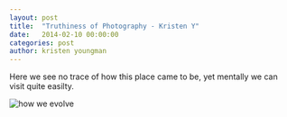 ```yaml
---
layout: post
title:  "Truthiness of Photography - Kristen Y"
date:   2014-02-10 00:00:00
categories: post
author: kristen youngman
---
```



Here we see no trace of how this place came to be, yet mentally we can visit quite easilty.

![how we evolve](/TheArtOfDataVisualization/people/kristen_youngman/img/stage-of-mind-room-jeeyoung-lee-2.jpg "immense progress is typically made by hiding for long periods of time and sleeping")